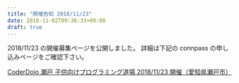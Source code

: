 ```yaml
---
title: "開催告知 2018/11/23"
date: 2018-11-02T09:36:33+09:00
draft: true
---
```


2018/11/23 の開催募集ページを公開しました。
詳細は下記の connpass の申し込みページをご確認下さい。

[CoderDojo 瀬戸 子供向けプログラミング道場 2018/11/23 開催（愛知県瀬戸市）](https://coderdojo-seto.connpass.com/event/107140/)
